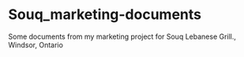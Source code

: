 # Souq_marketing-documents
Some documents from my marketing project for Souq Lebanese Grill., Windsor, Ontario
